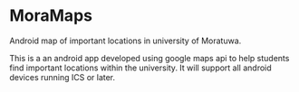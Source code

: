 # MoraMaps
Android map of important locations in university of Moratuwa.

This is a an android app developed using google maps api to help students find important locations within the university. It will support all android devices running ICS or later.
